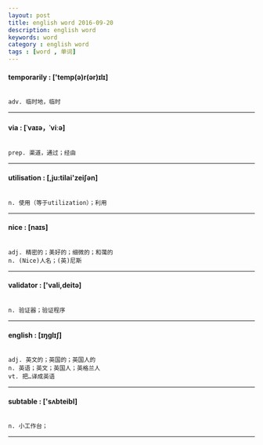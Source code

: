 ```yaml
---
layout: post
title: english word 2016-09-20
description: english word
keywords: word
category : english word
tags : [word , 单词]
---
```

#### temporarily : ['temp(ə)r(ər)ɪlɪ]
```

adv. 临时地，临时
```
--------------------------------------

#### via : [ˈvaɪə，ˈviːə]
```

prep. 渠道，通过；经由
```
--------------------------------------

#### utilisation : [,ju:tilai'zeiʃən]
```

n. 使用（等于utilization）；利用
```
--------------------------------------

#### nice : [naɪs]
```

adj. 精密的；美好的；细微的；和蔼的
n. (Nice)人名；(英)尼斯
```
--------------------------------------

#### validator : ['vali,deitə]
```

n. 验证器；验证程序
```
--------------------------------------

#### english : [ɪŋɡlɪʃ]
```

adj. 英文的；英国的；英国人的
n. 英语；英文；英国人；英格兰人
vt. 把…译成英语
```
--------------------------------------

#### subtable : ['sʌbteibl]
```

n. 小工作台；
```
--------------------------------------

